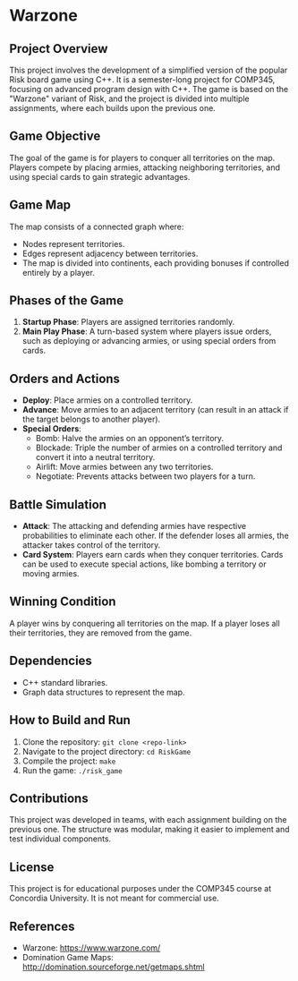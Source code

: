 # Warzone

## Project Overview
This project involves the development of a simplified version of the popular Risk board game using C++. It is a semester-long project for COMP345, focusing on advanced program design with C++. The game is based on the "Warzone" variant of Risk, and the project is divided into multiple assignments, where each builds upon the previous one.

## Game Objective
The goal of the game is for players to conquer all territories on the map. Players compete by placing armies, attacking neighboring territories, and using special cards to gain strategic advantages.

## Game Map
The map consists of a connected graph where:
- Nodes represent territories.
- Edges represent adjacency between territories.
- The map is divided into continents, each providing bonuses if controlled entirely by a player.

## Phases of the Game
1. **Startup Phase**: Players are assigned territories randomly.
2. **Main Play Phase**: A turn-based system where players issue orders, such as deploying or advancing armies, or using special orders from cards.

## Orders and Actions
- **Deploy**: Place armies on a controlled territory.
- **Advance**: Move armies to an adjacent territory (can result in an attack if the target belongs to another player).
- **Special Orders**:
  - Bomb: Halve the armies on an opponent’s territory.
  - Blockade: Triple the number of armies on a controlled territory and convert it into a neutral territory.
  - Airlift: Move armies between any two territories.
  - Negotiate: Prevents attacks between two players for a turn.

## Battle Simulation
- **Attack**: The attacking and defending armies have respective probabilities to eliminate each other. If the defender loses all armies, the attacker takes control of the territory.
- **Card System**: Players earn cards when they conquer territories. Cards can be used to execute special actions, like bombing a territory or moving armies.

## Winning Condition
A player wins by conquering all territories on the map. If a player loses all their territories, they are removed from the game.

## Dependencies
- C++ standard libraries.
- Graph data structures to represent the map.

## How to Build and Run
1. Clone the repository: `git clone <repo-link>`
2. Navigate to the project directory: `cd RiskGame`
3. Compile the project: `make`
4. Run the game: `./risk_game`

## Contributions
This project was developed in teams, with each assignment building on the previous one. The structure was modular, making it easier to implement and test individual components.

## License
This project is for educational purposes under the COMP345 course at Concordia University. It is not meant for commercial use.

## References
- Warzone: https://www.warzone.com/
- Domination Game Maps: http://domination.sourceforge.net/getmaps.shtml

